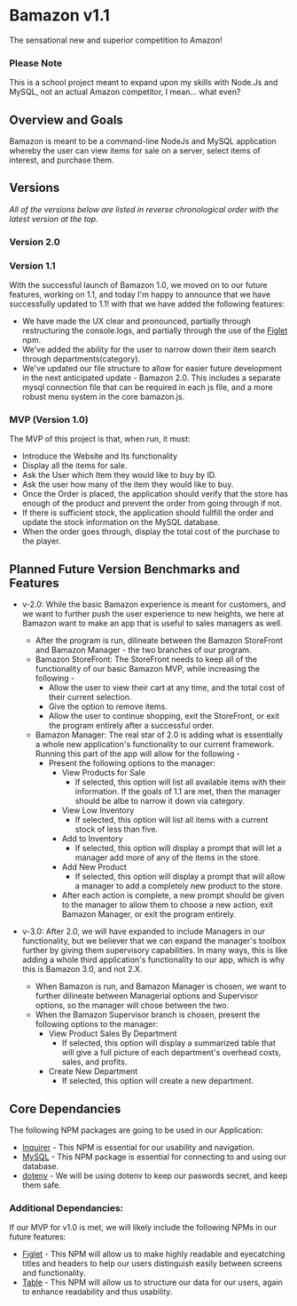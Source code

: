 # Bamazon v1.1
The sensational new and superior competition to Amazon! 
### Please Note
This is a school project meant to expand upon my skills with Node.Js and MySQL, not an actual Amazon competitor, I mean... what even?

## Overview and Goals
Bamazon is meant to be a command-line NodeJs and MySQL application whereby the user can view items for sale on a server, select items of interest, and purchase them.

## Versions
_All of the versions below are listed in reverse chronological order with the latest version at the top._

### Version 2.0


### Version 1.1
With the successful launch of Bamazon 1.0, we moved on to our future features, working on 1.1, and today I'm happy to announce that we have successfully updated to 1.1! with that we have added the following features:
  * We have made the UX clear and pronounced, partially through restructuring the console.logs, and partially through the use of the [Figlet](https://www.npmjs.com/package/figlet) npm.
  * We've added the ability for the user to narrow down their item search through departments(category).
  * We've updated our file structure to allow for easier future development in the next anticipated update - Bamazon 2.0. This includes a separate mysql connection file that can be required in each js file, and a more robust menu system in the core bamazon.js.

### MVP (Version 1.0)
The MVP of this project is that, when run, it must:
* Introduce the Website and Its functionality
* Display all the items for sale.
* Ask the User which Item they would like to buy by ID.
* Ask the user how many of the item they would like to buy.
* Once the Order is placed, the application should verify that the store has enough of the product and prevent the order from going through if not. 
* If there is sufficient stock, the application should fullfill the order and update the stock information on the MySQL database.
* When the order goes through, display the total cost of the purchase to the player.

## Planned Future Version Benchmarks and Features
* v-2.0: While the basic Bamazon experience is meant for customers, and we want to further push the user experience to new heights, we here at Bamazon want to make an app that is useful to sales managers as well.
  * After the program is run, dilineate between the Bamazon StoreFront and Bamazon Manager - the two branches of our program.
  * Bamazon StoreFront: The StoreFront needs to keep all of the functionality of our basic Bamazon MVP, while increasing the following -  
    * Allow the user to view their cart at any time, and the total cost of their current selection.
    * Give the option to remove items.
    * Allow the user to continue shopping, exit the StoreFront, or exit the program entirely after a successful order.
  * Bamazon Manager: The real star of 2.0 is adding what is essentially a whole new application's functionality to our current framework. Running this part of the app will allow for the following -
    * Present the following options to the manager:
      * View Products for Sale
        * If selected, this option will list all available items with their information. If the goals of 1.1 are met, then the manager should be albe to narrow it down via category.
      * View Low Inventory
        * If selected, this option will list all items with a current stock of less than five.
      * Add to Inventory
        * If selected, this option will display a prompt that will let a manager add more of any of the items in the store.
      * Add New Product
        * If selected, this option will display a prompt that will allow a manager to add a completely new product to the store.
      * After each action is complete, a new prompt should be given to the manager to allow them to choose a new action, exit Bamazon Manager, or exit the program entirely.

* v-3.0: After 2.0, we will have expanded to include Managers in our functionality, but we believer that we can expand the manager's toolbox further by giving them supervisory capabilities. In many ways, this is like adding a whole third application's functionality to our app, which is why this is Bamazon 3.0, and not 2.X.
  * When Bamazon is run, and Bamazon Manager is chosen, we want to further dilineate between Managerial options and Supervisor options, so the manager will chose between the two.
  * When the Bamazon Supervisor branch is chosen, present the following options to the manager:
    * View Product Sales By Department
      * If selected, this option will display a summarized table that will give a full picture of each department's overhead costs, sales, and profits.
    * Create New Department
      * If selected, this option will create a new department.

## Core Dependancies
The following NPM packages are going to be used in our Application:
* [Inquirer](https://www.npmjs.com/package/inquirer) - This NPM is essential for our usability and navigation.
* [MySQL](https://www.npmjs.com/package/mysql) - This NPM package is essential for connecting to and using our database.
* [dotenv](https://www.npmjs.com/package/dotenv) - We will be using dotenv to keep our paswords secret, and keep them safe.

### Additional Dependancies:
If our MVP for v1.0 is met, we will likely include the following NPMs in our future features:
* [Figlet](https://www.npmjs.com/package/figlet) - This NPM will allow us to make highly readable and eyecatching titles and headers to help our users distinguish easily between screens and functionality.
* [Table](https://www.npmjs.com/package/table) - This NPM will allow us to structure our data for our users, again to enhance readability and thus usability. 




